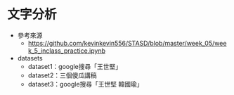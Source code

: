 文字分析
====================

* 參考來源
	* https://github.com/kevinkevin556/STASD/blob/master/week_05/week_5_inclass_practice.ipynb
* datasets
	* dataset1：google搜尋「王世堅」
	* dataset2：三個傻瓜講稿
	* dataset3：google搜尋「王世堅 韓國瑜」